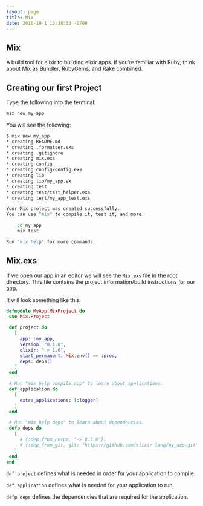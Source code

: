 ```yaml
---
layout: page
title: Mix
date: 2016-10-1 13:38:30 -0700
---
```


## Mix

A build tool for elixir to building elixir apps.  If you’re familiar with Ruby, think about Mix as Bundler, RubyGems, and Rake combined.

## Creating our first Project

Type the following into the terminal:

```elixir
mix new my_app
```

You will see the following:

```bash
$ mix new my_app
* creating README.md
* creating .formatter.exs
* creating .gitignore
* creating mix.exs
* creating config
* creating config/config.exs
* creating lib
* creating lib/my_app.ex
* creating test
* creating test/test_helper.exs
* creating test/my_app_test.exs

Your Mix project was created successfully.
You can use "mix" to compile it, test it, and more:

    cd my_app
    mix test

Run "mix help" for more commands.

```

## Mix.exs

If we open our app in an editor we will see the `Mix.exs` file in the root directory. This file contains the project information/build instructions for our app.

 It will look something like this.

 ```elixir
defmodule MyApp.MixProject do
  use Mix.Project

  def project do
    [
      app: :my_app,
      version: "0.1.0",
      elixir: "~> 1.6",
      start_permanent: Mix.env() == :prod,
      deps: deps()
    ]
  end

  # Run "mix help compile.app" to learn about applications.
  def application do
    [
      extra_applications: [:logger]
    ]
  end

  # Run "mix help deps" to learn about dependencies.
  defp deps do
    [
      # {:dep_from_hexpm, "~> 0.3.0"},
      # {:dep_from_git, git: "https://github.com/elixir-lang/my_dep.git", tag: "0.1.0"},
    ]
  end
end
```

`def project` defines what is needed in order for your application to compile.

`def application` defines what is needed for your application to run.

`defp deps` defines the dependencies that are required for the application.

